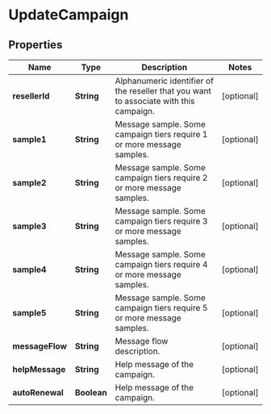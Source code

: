

# UpdateCampaign


## Properties

| Name | Type | Description | Notes |
|------------ | ------------- | ------------- | -------------|
|**resellerId** | **String** | Alphanumeric identifier of the reseller that you want to associate with this campaign. |  [optional] |
|**sample1** | **String** | Message sample. Some campaign tiers require 1 or more message samples. |  [optional] |
|**sample2** | **String** | Message sample. Some campaign tiers require 2 or more message samples. |  [optional] |
|**sample3** | **String** | Message sample. Some campaign tiers require 3 or more message samples. |  [optional] |
|**sample4** | **String** | Message sample. Some campaign tiers require 4 or more message samples. |  [optional] |
|**sample5** | **String** | Message sample. Some campaign tiers require 5 or more message samples. |  [optional] |
|**messageFlow** | **String** | Message flow description. |  [optional] |
|**helpMessage** | **String** | Help message of the campaign. |  [optional] |
|**autoRenewal** | **Boolean** | Help message of the campaign. |  [optional] |



